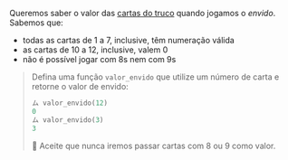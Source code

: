 Queremos saber o valor das [cartas do truco](https://es.wikipedia.org/wiki/Truco_argentino) quando jogamos o _envido_. Sabemos que:

* todas as cartas de 1 a 7, inclusive, têm numeração válida
* as cartas de 10 a 12, inclusive, valem 0
* não é possível jogar com 8s nem com 9s

> Defina uma função `valor_envido` que utilize um número de carta e retorne o valor de envido:
>
> ```python
> ム valor_envido(12)
> 0
> ム valor_envido(3)
> 3
> ```
>
> :memo: Aceite que nunca iremos passar cartas com 8 ou 9 como valor.

